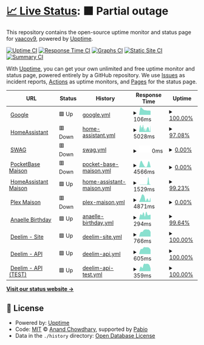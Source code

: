 # [📈 Live Status](https://yaacov9.github.io/upptime): <!--live status--> **🟧 Partial outage**

This repository contains the open-source uptime monitor and status page for [yaacov9](http://elbazyaacov.com/), powered by [Upptime](https://github.com/upptime/upptime).

[![Uptime CI](https://github.com/yaacov9/upptime/workflows/Uptime%20CI/badge.svg)](https://github.com/yaacov9/upptime/actions?query=workflow%3A%22Uptime+CI%22)
[![Response Time CI](https://github.com/yaacov9/upptime/workflows/Response%20Time%20CI/badge.svg)](https://github.com/yaacov9/upptime/actions?query=workflow%3A%22Response+Time+CI%22)
[![Graphs CI](https://github.com/yaacov9/upptime/workflows/Graphs%20CI/badge.svg)](https://github.com/yaacov9/upptime/actions?query=workflow%3A%22Graphs+CI%22)
[![Static Site CI](https://github.com/yaacov9/upptime/workflows/Static%20Site%20CI/badge.svg)](https://github.com/yaacov9/upptime/actions?query=workflow%3A%22Static+Site+CI%22)
[![Summary CI](https://github.com/yaacov9/upptime/workflows/Summary%20CI/badge.svg)](https://github.com/yaacov9/upptime/actions?query=workflow%3A%22Summary+CI%22)

With [Upptime](https://upptime.js.org), you can get your own unlimited and free uptime monitor and status page, powered entirely by a GitHub repository. We use [Issues](https://github.com/yaacov9/upptime/issues) as incident reports, [Actions](https://github.com/yaacov9/upptime/actions) as uptime monitors, and [Pages](https://yaacov9.github.io/upptime) for the status page.

<!--start: status pages-->
<!-- This summary is generated by Upptime (https://github.com/upptime/upptime) -->
<!-- Do not edit this manually, your changes will be overwritten -->
<!-- prettier-ignore -->
| URL | Status | History | Response Time | Uptime |
| --- | ------ | ------- | ------------- | ------ |
| <img alt="" src="https://icons.duckduckgo.com/ip3/www.google.com.ico" height="13"> [Google](https://www.google.com) | 🟩 Up | [google.yml](https://github.com/yaacov9/upptime/commits/HEAD/history/google.yml) | <details><summary><img alt="Response time graph" src="./graphs/google/response-time-week.png" height="20"> 106ms</summary><br><a href="https://yaacov9.github.io/upptime/history/google"><img alt="Response time 107" src="https://img.shields.io/endpoint?url=https%3A%2F%2Fraw.githubusercontent.com%2Fyaacov9%2Fupptime%2FHEAD%2Fapi%2Fgoogle%2Fresponse-time.json"></a><br><a href="https://yaacov9.github.io/upptime/history/google"><img alt="24-hour response time 84" src="https://img.shields.io/endpoint?url=https%3A%2F%2Fraw.githubusercontent.com%2Fyaacov9%2Fupptime%2FHEAD%2Fapi%2Fgoogle%2Fresponse-time-day.json"></a><br><a href="https://yaacov9.github.io/upptime/history/google"><img alt="7-day response time 106" src="https://img.shields.io/endpoint?url=https%3A%2F%2Fraw.githubusercontent.com%2Fyaacov9%2Fupptime%2FHEAD%2Fapi%2Fgoogle%2Fresponse-time-week.json"></a><br><a href="https://yaacov9.github.io/upptime/history/google"><img alt="30-day response time 103" src="https://img.shields.io/endpoint?url=https%3A%2F%2Fraw.githubusercontent.com%2Fyaacov9%2Fupptime%2FHEAD%2Fapi%2Fgoogle%2Fresponse-time-month.json"></a><br><a href="https://yaacov9.github.io/upptime/history/google"><img alt="1-year response time 107" src="https://img.shields.io/endpoint?url=https%3A%2F%2Fraw.githubusercontent.com%2Fyaacov9%2Fupptime%2FHEAD%2Fapi%2Fgoogle%2Fresponse-time-year.json"></a></details> | <details><summary><a href="https://yaacov9.github.io/upptime/history/google">100.00%</a></summary><a href="https://yaacov9.github.io/upptime/history/google"><img alt="All-time uptime 100.00%" src="https://img.shields.io/endpoint?url=https%3A%2F%2Fraw.githubusercontent.com%2Fyaacov9%2Fupptime%2FHEAD%2Fapi%2Fgoogle%2Fuptime.json"></a><br><a href="https://yaacov9.github.io/upptime/history/google"><img alt="24-hour uptime 100.00%" src="https://img.shields.io/endpoint?url=https%3A%2F%2Fraw.githubusercontent.com%2Fyaacov9%2Fupptime%2FHEAD%2Fapi%2Fgoogle%2Fuptime-day.json"></a><br><a href="https://yaacov9.github.io/upptime/history/google"><img alt="7-day uptime 100.00%" src="https://img.shields.io/endpoint?url=https%3A%2F%2Fraw.githubusercontent.com%2Fyaacov9%2Fupptime%2FHEAD%2Fapi%2Fgoogle%2Fuptime-week.json"></a><br><a href="https://yaacov9.github.io/upptime/history/google"><img alt="30-day uptime 100.00%" src="https://img.shields.io/endpoint?url=https%3A%2F%2Fraw.githubusercontent.com%2Fyaacov9%2Fupptime%2FHEAD%2Fapi%2Fgoogle%2Fuptime-month.json"></a><br><a href="https://yaacov9.github.io/upptime/history/google"><img alt="1-year uptime 100.00%" src="https://img.shields.io/endpoint?url=https%3A%2F%2Fraw.githubusercontent.com%2Fyaacov9%2Fupptime%2FHEAD%2Fapi%2Fgoogle%2Fuptime-year.json"></a></details>
| <img alt="" src="https://icons.duckduckgo.com/ip3/homeassistant.maav.duckdns.org.ico" height="13"> [HomeAssistant](https://homeassistant.maav.duckdns.org) | 🟥 Down | [home-assistant.yml](https://github.com/yaacov9/upptime/commits/HEAD/history/home-assistant.yml) | <details><summary><img alt="Response time graph" src="./graphs/home-assistant/response-time-week.png" height="20"> 5028ms</summary><br><a href="https://yaacov9.github.io/upptime/history/home-assistant"><img alt="Response time 3907" src="https://img.shields.io/endpoint?url=https%3A%2F%2Fraw.githubusercontent.com%2Fyaacov9%2Fupptime%2FHEAD%2Fapi%2Fhome-assistant%2Fresponse-time.json"></a><br><a href="https://yaacov9.github.io/upptime/history/home-assistant"><img alt="24-hour response time 4966" src="https://img.shields.io/endpoint?url=https%3A%2F%2Fraw.githubusercontent.com%2Fyaacov9%2Fupptime%2FHEAD%2Fapi%2Fhome-assistant%2Fresponse-time-day.json"></a><br><a href="https://yaacov9.github.io/upptime/history/home-assistant"><img alt="7-day response time 5028" src="https://img.shields.io/endpoint?url=https%3A%2F%2Fraw.githubusercontent.com%2Fyaacov9%2Fupptime%2FHEAD%2Fapi%2Fhome-assistant%2Fresponse-time-week.json"></a><br><a href="https://yaacov9.github.io/upptime/history/home-assistant"><img alt="30-day response time 4023" src="https://img.shields.io/endpoint?url=https%3A%2F%2Fraw.githubusercontent.com%2Fyaacov9%2Fupptime%2FHEAD%2Fapi%2Fhome-assistant%2Fresponse-time-month.json"></a><br><a href="https://yaacov9.github.io/upptime/history/home-assistant"><img alt="1-year response time 3907" src="https://img.shields.io/endpoint?url=https%3A%2F%2Fraw.githubusercontent.com%2Fyaacov9%2Fupptime%2FHEAD%2Fapi%2Fhome-assistant%2Fresponse-time-year.json"></a></details> | <details><summary><a href="https://yaacov9.github.io/upptime/history/home-assistant">97.08%</a></summary><a href="https://yaacov9.github.io/upptime/history/home-assistant"><img alt="All-time uptime 98.39%" src="https://img.shields.io/endpoint?url=https%3A%2F%2Fraw.githubusercontent.com%2Fyaacov9%2Fupptime%2FHEAD%2Fapi%2Fhome-assistant%2Fuptime.json"></a><br><a href="https://yaacov9.github.io/upptime/history/home-assistant"><img alt="24-hour uptime 85.17%" src="https://img.shields.io/endpoint?url=https%3A%2F%2Fraw.githubusercontent.com%2Fyaacov9%2Fupptime%2FHEAD%2Fapi%2Fhome-assistant%2Fuptime-day.json"></a><br><a href="https://yaacov9.github.io/upptime/history/home-assistant"><img alt="7-day uptime 97.08%" src="https://img.shields.io/endpoint?url=https%3A%2F%2Fraw.githubusercontent.com%2Fyaacov9%2Fupptime%2FHEAD%2Fapi%2Fhome-assistant%2Fuptime-week.json"></a><br><a href="https://yaacov9.github.io/upptime/history/home-assistant"><img alt="30-day uptime 97.84%" src="https://img.shields.io/endpoint?url=https%3A%2F%2Fraw.githubusercontent.com%2Fyaacov9%2Fupptime%2FHEAD%2Fapi%2Fhome-assistant%2Fuptime-month.json"></a><br><a href="https://yaacov9.github.io/upptime/history/home-assistant"><img alt="1-year uptime 98.39%" src="https://img.shields.io/endpoint?url=https%3A%2F%2Fraw.githubusercontent.com%2Fyaacov9%2Fupptime%2FHEAD%2Fapi%2Fhome-assistant%2Fuptime-year.json"></a></details>
| <img alt="" src="https://icons.duckduckgo.com/ip3/maav.duckdns.org.ico" height="13"> [SWAG](https://maav.duckdns.org) | 🟥 Down | [swag.yml](https://github.com/yaacov9/upptime/commits/HEAD/history/swag.yml) | <details><summary><img alt="Response time graph" src="./graphs/swag/response-time-week.png" height="20"> 0ms</summary><br><a href="https://yaacov9.github.io/upptime/history/swag"><img alt="Response time 0" src="https://img.shields.io/endpoint?url=https%3A%2F%2Fraw.githubusercontent.com%2Fyaacov9%2Fupptime%2FHEAD%2Fapi%2Fswag%2Fresponse-time.json"></a><br><a href="https://yaacov9.github.io/upptime/history/swag"><img alt="24-hour response time 0" src="https://img.shields.io/endpoint?url=https%3A%2F%2Fraw.githubusercontent.com%2Fyaacov9%2Fupptime%2FHEAD%2Fapi%2Fswag%2Fresponse-time-day.json"></a><br><a href="https://yaacov9.github.io/upptime/history/swag"><img alt="7-day response time 0" src="https://img.shields.io/endpoint?url=https%3A%2F%2Fraw.githubusercontent.com%2Fyaacov9%2Fupptime%2FHEAD%2Fapi%2Fswag%2Fresponse-time-week.json"></a><br><a href="https://yaacov9.github.io/upptime/history/swag"><img alt="30-day response time 0" src="https://img.shields.io/endpoint?url=https%3A%2F%2Fraw.githubusercontent.com%2Fyaacov9%2Fupptime%2FHEAD%2Fapi%2Fswag%2Fresponse-time-month.json"></a><br><a href="https://yaacov9.github.io/upptime/history/swag"><img alt="1-year response time 0" src="https://img.shields.io/endpoint?url=https%3A%2F%2Fraw.githubusercontent.com%2Fyaacov9%2Fupptime%2FHEAD%2Fapi%2Fswag%2Fresponse-time-year.json"></a></details> | <details><summary><a href="https://yaacov9.github.io/upptime/history/swag">0.00%</a></summary><a href="https://yaacov9.github.io/upptime/history/swag"><img alt="All-time uptime 0.00%" src="https://img.shields.io/endpoint?url=https%3A%2F%2Fraw.githubusercontent.com%2Fyaacov9%2Fupptime%2FHEAD%2Fapi%2Fswag%2Fuptime.json"></a><br><a href="https://yaacov9.github.io/upptime/history/swag"><img alt="24-hour uptime 0.00%" src="https://img.shields.io/endpoint?url=https%3A%2F%2Fraw.githubusercontent.com%2Fyaacov9%2Fupptime%2FHEAD%2Fapi%2Fswag%2Fuptime-day.json"></a><br><a href="https://yaacov9.github.io/upptime/history/swag"><img alt="7-day uptime 0.00%" src="https://img.shields.io/endpoint?url=https%3A%2F%2Fraw.githubusercontent.com%2Fyaacov9%2Fupptime%2FHEAD%2Fapi%2Fswag%2Fuptime-week.json"></a><br><a href="https://yaacov9.github.io/upptime/history/swag"><img alt="30-day uptime 0.00%" src="https://img.shields.io/endpoint?url=https%3A%2F%2Fraw.githubusercontent.com%2Fyaacov9%2Fupptime%2FHEAD%2Fapi%2Fswag%2Fuptime-month.json"></a><br><a href="https://yaacov9.github.io/upptime/history/swag"><img alt="1-year uptime 0.00%" src="https://img.shields.io/endpoint?url=https%3A%2F%2Fraw.githubusercontent.com%2Fyaacov9%2Fupptime%2FHEAD%2Fapi%2Fswag%2Fuptime-year.json"></a></details>
| <img alt="" src="https://icons.duckduckgo.com/ip3/pkbase.maav.duckdns.org.ico" height="13"> [PocketBase Maison](https://pkbase.maav.duckdns.org) | 🟥 Down | [pocket-base-maison.yml](https://github.com/yaacov9/upptime/commits/HEAD/history/pocket-base-maison.yml) | <details><summary><img alt="Response time graph" src="./graphs/pocket-base-maison/response-time-week.png" height="20"> 4566ms</summary><br><a href="https://yaacov9.github.io/upptime/history/pocket-base-maison"><img alt="Response time 2846" src="https://img.shields.io/endpoint?url=https%3A%2F%2Fraw.githubusercontent.com%2Fyaacov9%2Fupptime%2FHEAD%2Fapi%2Fpocket-base-maison%2Fresponse-time.json"></a><br><a href="https://yaacov9.github.io/upptime/history/pocket-base-maison"><img alt="24-hour response time 0" src="https://img.shields.io/endpoint?url=https%3A%2F%2Fraw.githubusercontent.com%2Fyaacov9%2Fupptime%2FHEAD%2Fapi%2Fpocket-base-maison%2Fresponse-time-day.json"></a><br><a href="https://yaacov9.github.io/upptime/history/pocket-base-maison"><img alt="7-day response time 4566" src="https://img.shields.io/endpoint?url=https%3A%2F%2Fraw.githubusercontent.com%2Fyaacov9%2Fupptime%2FHEAD%2Fapi%2Fpocket-base-maison%2Fresponse-time-week.json"></a><br><a href="https://yaacov9.github.io/upptime/history/pocket-base-maison"><img alt="30-day response time 2948" src="https://img.shields.io/endpoint?url=https%3A%2F%2Fraw.githubusercontent.com%2Fyaacov9%2Fupptime%2FHEAD%2Fapi%2Fpocket-base-maison%2Fresponse-time-month.json"></a><br><a href="https://yaacov9.github.io/upptime/history/pocket-base-maison"><img alt="1-year response time 2846" src="https://img.shields.io/endpoint?url=https%3A%2F%2Fraw.githubusercontent.com%2Fyaacov9%2Fupptime%2FHEAD%2Fapi%2Fpocket-base-maison%2Fresponse-time-year.json"></a></details> | <details><summary><a href="https://yaacov9.github.io/upptime/history/pocket-base-maison">0.00%</a></summary><a href="https://yaacov9.github.io/upptime/history/pocket-base-maison"><img alt="All-time uptime 0.00%" src="https://img.shields.io/endpoint?url=https%3A%2F%2Fraw.githubusercontent.com%2Fyaacov9%2Fupptime%2FHEAD%2Fapi%2Fpocket-base-maison%2Fuptime.json"></a><br><a href="https://yaacov9.github.io/upptime/history/pocket-base-maison"><img alt="24-hour uptime 0.00%" src="https://img.shields.io/endpoint?url=https%3A%2F%2Fraw.githubusercontent.com%2Fyaacov9%2Fupptime%2FHEAD%2Fapi%2Fpocket-base-maison%2Fuptime-day.json"></a><br><a href="https://yaacov9.github.io/upptime/history/pocket-base-maison"><img alt="7-day uptime 0.00%" src="https://img.shields.io/endpoint?url=https%3A%2F%2Fraw.githubusercontent.com%2Fyaacov9%2Fupptime%2FHEAD%2Fapi%2Fpocket-base-maison%2Fuptime-week.json"></a><br><a href="https://yaacov9.github.io/upptime/history/pocket-base-maison"><img alt="30-day uptime 0.00%" src="https://img.shields.io/endpoint?url=https%3A%2F%2Fraw.githubusercontent.com%2Fyaacov9%2Fupptime%2FHEAD%2Fapi%2Fpocket-base-maison%2Fuptime-month.json"></a><br><a href="https://yaacov9.github.io/upptime/history/pocket-base-maison"><img alt="1-year uptime 0.00%" src="https://img.shields.io/endpoint?url=https%3A%2F%2Fraw.githubusercontent.com%2Fyaacov9%2Fupptime%2FHEAD%2Fapi%2Fpocket-base-maison%2Fuptime-year.json"></a></details>
| <img alt="" src="https://icons.duckduckgo.com/ip3/homeassistant.maav.duckdns.org.ico" height="13"> [HomeAssistant Maison](https://HomeAssistant.maav.duckdns.org) | 🟩 Up | [home-assistant-maison.yml](https://github.com/yaacov9/upptime/commits/HEAD/history/home-assistant-maison.yml) | <details><summary><img alt="Response time graph" src="./graphs/home-assistant-maison/response-time-week.png" height="20"> 1529ms</summary><br><a href="https://yaacov9.github.io/upptime/history/home-assistant-maison"><img alt="Response time 885" src="https://img.shields.io/endpoint?url=https%3A%2F%2Fraw.githubusercontent.com%2Fyaacov9%2Fupptime%2FHEAD%2Fapi%2Fhome-assistant-maison%2Fresponse-time.json"></a><br><a href="https://yaacov9.github.io/upptime/history/home-assistant-maison"><img alt="24-hour response time 3871" src="https://img.shields.io/endpoint?url=https%3A%2F%2Fraw.githubusercontent.com%2Fyaacov9%2Fupptime%2FHEAD%2Fapi%2Fhome-assistant-maison%2Fresponse-time-day.json"></a><br><a href="https://yaacov9.github.io/upptime/history/home-assistant-maison"><img alt="7-day response time 1529" src="https://img.shields.io/endpoint?url=https%3A%2F%2Fraw.githubusercontent.com%2Fyaacov9%2Fupptime%2FHEAD%2Fapi%2Fhome-assistant-maison%2Fresponse-time-week.json"></a><br><a href="https://yaacov9.github.io/upptime/history/home-assistant-maison"><img alt="30-day response time 556" src="https://img.shields.io/endpoint?url=https%3A%2F%2Fraw.githubusercontent.com%2Fyaacov9%2Fupptime%2FHEAD%2Fapi%2Fhome-assistant-maison%2Fresponse-time-month.json"></a><br><a href="https://yaacov9.github.io/upptime/history/home-assistant-maison"><img alt="1-year response time 885" src="https://img.shields.io/endpoint?url=https%3A%2F%2Fraw.githubusercontent.com%2Fyaacov9%2Fupptime%2FHEAD%2Fapi%2Fhome-assistant-maison%2Fresponse-time-year.json"></a></details> | <details><summary><a href="https://yaacov9.github.io/upptime/history/home-assistant-maison">99.23%</a></summary><a href="https://yaacov9.github.io/upptime/history/home-assistant-maison"><img alt="All-time uptime 99.05%" src="https://img.shields.io/endpoint?url=https%3A%2F%2Fraw.githubusercontent.com%2Fyaacov9%2Fupptime%2FHEAD%2Fapi%2Fhome-assistant-maison%2Fuptime.json"></a><br><a href="https://yaacov9.github.io/upptime/history/home-assistant-maison"><img alt="24-hour uptime 97.22%" src="https://img.shields.io/endpoint?url=https%3A%2F%2Fraw.githubusercontent.com%2Fyaacov9%2Fupptime%2FHEAD%2Fapi%2Fhome-assistant-maison%2Fuptime-day.json"></a><br><a href="https://yaacov9.github.io/upptime/history/home-assistant-maison"><img alt="7-day uptime 99.23%" src="https://img.shields.io/endpoint?url=https%3A%2F%2Fraw.githubusercontent.com%2Fyaacov9%2Fupptime%2FHEAD%2Fapi%2Fhome-assistant-maison%2Fuptime-week.json"></a><br><a href="https://yaacov9.github.io/upptime/history/home-assistant-maison"><img alt="30-day uptime 98.52%" src="https://img.shields.io/endpoint?url=https%3A%2F%2Fraw.githubusercontent.com%2Fyaacov9%2Fupptime%2FHEAD%2Fapi%2Fhome-assistant-maison%2Fuptime-month.json"></a><br><a href="https://yaacov9.github.io/upptime/history/home-assistant-maison"><img alt="1-year uptime 99.05%" src="https://img.shields.io/endpoint?url=https%3A%2F%2Fraw.githubusercontent.com%2Fyaacov9%2Fupptime%2FHEAD%2Fapi%2Fhome-assistant-maison%2Fuptime-year.json"></a></details>
| <img alt="" src="https://icons.duckduckgo.com/ip3/plex.maav.duckdns.org.ico" height="13"> [Plex Maison](https://Plex.maav.duckdns.org) | 🟥 Down | [plex-maison.yml](https://github.com/yaacov9/upptime/commits/HEAD/history/plex-maison.yml) | <details><summary><img alt="Response time graph" src="./graphs/plex-maison/response-time-week.png" height="20"> 4871ms</summary><br><a href="https://yaacov9.github.io/upptime/history/plex-maison"><img alt="Response time 3296" src="https://img.shields.io/endpoint?url=https%3A%2F%2Fraw.githubusercontent.com%2Fyaacov9%2Fupptime%2FHEAD%2Fapi%2Fplex-maison%2Fresponse-time.json"></a><br><a href="https://yaacov9.github.io/upptime/history/plex-maison"><img alt="24-hour response time 5521" src="https://img.shields.io/endpoint?url=https%3A%2F%2Fraw.githubusercontent.com%2Fyaacov9%2Fupptime%2FHEAD%2Fapi%2Fplex-maison%2Fresponse-time-day.json"></a><br><a href="https://yaacov9.github.io/upptime/history/plex-maison"><img alt="7-day response time 4871" src="https://img.shields.io/endpoint?url=https%3A%2F%2Fraw.githubusercontent.com%2Fyaacov9%2Fupptime%2FHEAD%2Fapi%2Fplex-maison%2Fresponse-time-week.json"></a><br><a href="https://yaacov9.github.io/upptime/history/plex-maison"><img alt="30-day response time 3240" src="https://img.shields.io/endpoint?url=https%3A%2F%2Fraw.githubusercontent.com%2Fyaacov9%2Fupptime%2FHEAD%2Fapi%2Fplex-maison%2Fresponse-time-month.json"></a><br><a href="https://yaacov9.github.io/upptime/history/plex-maison"><img alt="1-year response time 3296" src="https://img.shields.io/endpoint?url=https%3A%2F%2Fraw.githubusercontent.com%2Fyaacov9%2Fupptime%2FHEAD%2Fapi%2Fplex-maison%2Fresponse-time-year.json"></a></details> | <details><summary><a href="https://yaacov9.github.io/upptime/history/plex-maison">0.00%</a></summary><a href="https://yaacov9.github.io/upptime/history/plex-maison"><img alt="All-time uptime 0.00%" src="https://img.shields.io/endpoint?url=https%3A%2F%2Fraw.githubusercontent.com%2Fyaacov9%2Fupptime%2FHEAD%2Fapi%2Fplex-maison%2Fuptime.json"></a><br><a href="https://yaacov9.github.io/upptime/history/plex-maison"><img alt="24-hour uptime 0.00%" src="https://img.shields.io/endpoint?url=https%3A%2F%2Fraw.githubusercontent.com%2Fyaacov9%2Fupptime%2FHEAD%2Fapi%2Fplex-maison%2Fuptime-day.json"></a><br><a href="https://yaacov9.github.io/upptime/history/plex-maison"><img alt="7-day uptime 0.00%" src="https://img.shields.io/endpoint?url=https%3A%2F%2Fraw.githubusercontent.com%2Fyaacov9%2Fupptime%2FHEAD%2Fapi%2Fplex-maison%2Fuptime-week.json"></a><br><a href="https://yaacov9.github.io/upptime/history/plex-maison"><img alt="30-day uptime 0.00%" src="https://img.shields.io/endpoint?url=https%3A%2F%2Fraw.githubusercontent.com%2Fyaacov9%2Fupptime%2FHEAD%2Fapi%2Fplex-maison%2Fuptime-month.json"></a><br><a href="https://yaacov9.github.io/upptime/history/plex-maison"><img alt="1-year uptime 0.00%" src="https://img.shields.io/endpoint?url=https%3A%2F%2Fraw.githubusercontent.com%2Fyaacov9%2Fupptime%2FHEAD%2Fapi%2Fplex-maison%2Fuptime-year.json"></a></details>
| <img alt="" src="https://icons.duckduckgo.com/ip3/anaellebirthday.com.ico" height="13"> [Anaelle Birthday](https://AnaelleBirthday.com) | 🟩 Up | [anaelle-birthday.yml](https://github.com/yaacov9/upptime/commits/HEAD/history/anaelle-birthday.yml) | <details><summary><img alt="Response time graph" src="./graphs/anaelle-birthday/response-time-week.png" height="20"> 294ms</summary><br><a href="https://yaacov9.github.io/upptime/history/anaelle-birthday"><img alt="Response time 300" src="https://img.shields.io/endpoint?url=https%3A%2F%2Fraw.githubusercontent.com%2Fyaacov9%2Fupptime%2FHEAD%2Fapi%2Fanaelle-birthday%2Fresponse-time.json"></a><br><a href="https://yaacov9.github.io/upptime/history/anaelle-birthday"><img alt="24-hour response time 277" src="https://img.shields.io/endpoint?url=https%3A%2F%2Fraw.githubusercontent.com%2Fyaacov9%2Fupptime%2FHEAD%2Fapi%2Fanaelle-birthday%2Fresponse-time-day.json"></a><br><a href="https://yaacov9.github.io/upptime/history/anaelle-birthday"><img alt="7-day response time 294" src="https://img.shields.io/endpoint?url=https%3A%2F%2Fraw.githubusercontent.com%2Fyaacov9%2Fupptime%2FHEAD%2Fapi%2Fanaelle-birthday%2Fresponse-time-week.json"></a><br><a href="https://yaacov9.github.io/upptime/history/anaelle-birthday"><img alt="30-day response time 301" src="https://img.shields.io/endpoint?url=https%3A%2F%2Fraw.githubusercontent.com%2Fyaacov9%2Fupptime%2FHEAD%2Fapi%2Fanaelle-birthday%2Fresponse-time-month.json"></a><br><a href="https://yaacov9.github.io/upptime/history/anaelle-birthday"><img alt="1-year response time 300" src="https://img.shields.io/endpoint?url=https%3A%2F%2Fraw.githubusercontent.com%2Fyaacov9%2Fupptime%2FHEAD%2Fapi%2Fanaelle-birthday%2Fresponse-time-year.json"></a></details> | <details><summary><a href="https://yaacov9.github.io/upptime/history/anaelle-birthday">99.64%</a></summary><a href="https://yaacov9.github.io/upptime/history/anaelle-birthday"><img alt="All-time uptime 99.96%" src="https://img.shields.io/endpoint?url=https%3A%2F%2Fraw.githubusercontent.com%2Fyaacov9%2Fupptime%2FHEAD%2Fapi%2Fanaelle-birthday%2Fuptime.json"></a><br><a href="https://yaacov9.github.io/upptime/history/anaelle-birthday"><img alt="24-hour uptime 100.00%" src="https://img.shields.io/endpoint?url=https%3A%2F%2Fraw.githubusercontent.com%2Fyaacov9%2Fupptime%2FHEAD%2Fapi%2Fanaelle-birthday%2Fuptime-day.json"></a><br><a href="https://yaacov9.github.io/upptime/history/anaelle-birthday"><img alt="7-day uptime 99.64%" src="https://img.shields.io/endpoint?url=https%3A%2F%2Fraw.githubusercontent.com%2Fyaacov9%2Fupptime%2FHEAD%2Fapi%2Fanaelle-birthday%2Fuptime-week.json"></a><br><a href="https://yaacov9.github.io/upptime/history/anaelle-birthday"><img alt="30-day uptime 99.92%" src="https://img.shields.io/endpoint?url=https%3A%2F%2Fraw.githubusercontent.com%2Fyaacov9%2Fupptime%2FHEAD%2Fapi%2Fanaelle-birthday%2Fuptime-month.json"></a><br><a href="https://yaacov9.github.io/upptime/history/anaelle-birthday"><img alt="1-year uptime 99.96%" src="https://img.shields.io/endpoint?url=https%3A%2F%2Fraw.githubusercontent.com%2Fyaacov9%2Fupptime%2FHEAD%2Fapi%2Fanaelle-birthday%2Fuptime-year.json"></a></details>
| <img alt="" src="https://icons.duckduckgo.com/ip3/deelim.com.ico" height="13"> [Deelim - Site](https://deelim.com) | 🟩 Up | [deelim-site.yml](https://github.com/yaacov9/upptime/commits/HEAD/history/deelim-site.yml) | <details><summary><img alt="Response time graph" src="./graphs/deelim-site/response-time-week.png" height="20"> 766ms</summary><br><a href="https://yaacov9.github.io/upptime/history/deelim-site"><img alt="Response time 840" src="https://img.shields.io/endpoint?url=https%3A%2F%2Fraw.githubusercontent.com%2Fyaacov9%2Fupptime%2FHEAD%2Fapi%2Fdeelim-site%2Fresponse-time.json"></a><br><a href="https://yaacov9.github.io/upptime/history/deelim-site"><img alt="24-hour response time 605" src="https://img.shields.io/endpoint?url=https%3A%2F%2Fraw.githubusercontent.com%2Fyaacov9%2Fupptime%2FHEAD%2Fapi%2Fdeelim-site%2Fresponse-time-day.json"></a><br><a href="https://yaacov9.github.io/upptime/history/deelim-site"><img alt="7-day response time 766" src="https://img.shields.io/endpoint?url=https%3A%2F%2Fraw.githubusercontent.com%2Fyaacov9%2Fupptime%2FHEAD%2Fapi%2Fdeelim-site%2Fresponse-time-week.json"></a><br><a href="https://yaacov9.github.io/upptime/history/deelim-site"><img alt="30-day response time 857" src="https://img.shields.io/endpoint?url=https%3A%2F%2Fraw.githubusercontent.com%2Fyaacov9%2Fupptime%2FHEAD%2Fapi%2Fdeelim-site%2Fresponse-time-month.json"></a><br><a href="https://yaacov9.github.io/upptime/history/deelim-site"><img alt="1-year response time 840" src="https://img.shields.io/endpoint?url=https%3A%2F%2Fraw.githubusercontent.com%2Fyaacov9%2Fupptime%2FHEAD%2Fapi%2Fdeelim-site%2Fresponse-time-year.json"></a></details> | <details><summary><a href="https://yaacov9.github.io/upptime/history/deelim-site">100.00%</a></summary><a href="https://yaacov9.github.io/upptime/history/deelim-site"><img alt="All-time uptime 99.81%" src="https://img.shields.io/endpoint?url=https%3A%2F%2Fraw.githubusercontent.com%2Fyaacov9%2Fupptime%2FHEAD%2Fapi%2Fdeelim-site%2Fuptime.json"></a><br><a href="https://yaacov9.github.io/upptime/history/deelim-site"><img alt="24-hour uptime 100.00%" src="https://img.shields.io/endpoint?url=https%3A%2F%2Fraw.githubusercontent.com%2Fyaacov9%2Fupptime%2FHEAD%2Fapi%2Fdeelim-site%2Fuptime-day.json"></a><br><a href="https://yaacov9.github.io/upptime/history/deelim-site"><img alt="7-day uptime 100.00%" src="https://img.shields.io/endpoint?url=https%3A%2F%2Fraw.githubusercontent.com%2Fyaacov9%2Fupptime%2FHEAD%2Fapi%2Fdeelim-site%2Fuptime-week.json"></a><br><a href="https://yaacov9.github.io/upptime/history/deelim-site"><img alt="30-day uptime 99.68%" src="https://img.shields.io/endpoint?url=https%3A%2F%2Fraw.githubusercontent.com%2Fyaacov9%2Fupptime%2FHEAD%2Fapi%2Fdeelim-site%2Fuptime-month.json"></a><br><a href="https://yaacov9.github.io/upptime/history/deelim-site"><img alt="1-year uptime 99.81%" src="https://img.shields.io/endpoint?url=https%3A%2F%2Fraw.githubusercontent.com%2Fyaacov9%2Fupptime%2FHEAD%2Fapi%2Fdeelim-site%2Fuptime-year.json"></a></details>
| <img alt="" src="https://icons.duckduckgo.com/ip3/api.deelim.com.ico" height="13"> [Deelim - API](https://api.deelim.com) | 🟩 Up | [deelim-api.yml](https://github.com/yaacov9/upptime/commits/HEAD/history/deelim-api.yml) | <details><summary><img alt="Response time graph" src="./graphs/deelim-api/response-time-week.png" height="20"> 605ms</summary><br><a href="https://yaacov9.github.io/upptime/history/deelim-api"><img alt="Response time 599" src="https://img.shields.io/endpoint?url=https%3A%2F%2Fraw.githubusercontent.com%2Fyaacov9%2Fupptime%2FHEAD%2Fapi%2Fdeelim-api%2Fresponse-time.json"></a><br><a href="https://yaacov9.github.io/upptime/history/deelim-api"><img alt="24-hour response time 438" src="https://img.shields.io/endpoint?url=https%3A%2F%2Fraw.githubusercontent.com%2Fyaacov9%2Fupptime%2FHEAD%2Fapi%2Fdeelim-api%2Fresponse-time-day.json"></a><br><a href="https://yaacov9.github.io/upptime/history/deelim-api"><img alt="7-day response time 605" src="https://img.shields.io/endpoint?url=https%3A%2F%2Fraw.githubusercontent.com%2Fyaacov9%2Fupptime%2FHEAD%2Fapi%2Fdeelim-api%2Fresponse-time-week.json"></a><br><a href="https://yaacov9.github.io/upptime/history/deelim-api"><img alt="30-day response time 649" src="https://img.shields.io/endpoint?url=https%3A%2F%2Fraw.githubusercontent.com%2Fyaacov9%2Fupptime%2FHEAD%2Fapi%2Fdeelim-api%2Fresponse-time-month.json"></a><br><a href="https://yaacov9.github.io/upptime/history/deelim-api"><img alt="1-year response time 599" src="https://img.shields.io/endpoint?url=https%3A%2F%2Fraw.githubusercontent.com%2Fyaacov9%2Fupptime%2FHEAD%2Fapi%2Fdeelim-api%2Fresponse-time-year.json"></a></details> | <details><summary><a href="https://yaacov9.github.io/upptime/history/deelim-api">100.00%</a></summary><a href="https://yaacov9.github.io/upptime/history/deelim-api"><img alt="All-time uptime 99.96%" src="https://img.shields.io/endpoint?url=https%3A%2F%2Fraw.githubusercontent.com%2Fyaacov9%2Fupptime%2FHEAD%2Fapi%2Fdeelim-api%2Fuptime.json"></a><br><a href="https://yaacov9.github.io/upptime/history/deelim-api"><img alt="24-hour uptime 100.00%" src="https://img.shields.io/endpoint?url=https%3A%2F%2Fraw.githubusercontent.com%2Fyaacov9%2Fupptime%2FHEAD%2Fapi%2Fdeelim-api%2Fuptime-day.json"></a><br><a href="https://yaacov9.github.io/upptime/history/deelim-api"><img alt="7-day uptime 100.00%" src="https://img.shields.io/endpoint?url=https%3A%2F%2Fraw.githubusercontent.com%2Fyaacov9%2Fupptime%2FHEAD%2Fapi%2Fdeelim-api%2Fuptime-week.json"></a><br><a href="https://yaacov9.github.io/upptime/history/deelim-api"><img alt="30-day uptime 99.92%" src="https://img.shields.io/endpoint?url=https%3A%2F%2Fraw.githubusercontent.com%2Fyaacov9%2Fupptime%2FHEAD%2Fapi%2Fdeelim-api%2Fuptime-month.json"></a><br><a href="https://yaacov9.github.io/upptime/history/deelim-api"><img alt="1-year uptime 99.96%" src="https://img.shields.io/endpoint?url=https%3A%2F%2Fraw.githubusercontent.com%2Fyaacov9%2Fupptime%2FHEAD%2Fapi%2Fdeelim-api%2Fuptime-year.json"></a></details>
| <img alt="" src="https://icons.duckduckgo.com/ip3/api.test.deelim.com.ico" height="13"> [Deelim - API (TEST)](https://api.test.deelim.com) | 🟩 Up | [deelim-api-test.yml](https://github.com/yaacov9/upptime/commits/HEAD/history/deelim-api-test.yml) | <details><summary><img alt="Response time graph" src="./graphs/deelim-api-test/response-time-week.png" height="20"> 359ms</summary><br><a href="https://yaacov9.github.io/upptime/history/deelim-api-test"><img alt="Response time 407" src="https://img.shields.io/endpoint?url=https%3A%2F%2Fraw.githubusercontent.com%2Fyaacov9%2Fupptime%2FHEAD%2Fapi%2Fdeelim-api-test%2Fresponse-time.json"></a><br><a href="https://yaacov9.github.io/upptime/history/deelim-api-test"><img alt="24-hour response time 173" src="https://img.shields.io/endpoint?url=https%3A%2F%2Fraw.githubusercontent.com%2Fyaacov9%2Fupptime%2FHEAD%2Fapi%2Fdeelim-api-test%2Fresponse-time-day.json"></a><br><a href="https://yaacov9.github.io/upptime/history/deelim-api-test"><img alt="7-day response time 359" src="https://img.shields.io/endpoint?url=https%3A%2F%2Fraw.githubusercontent.com%2Fyaacov9%2Fupptime%2FHEAD%2Fapi%2Fdeelim-api-test%2Fresponse-time-week.json"></a><br><a href="https://yaacov9.github.io/upptime/history/deelim-api-test"><img alt="30-day response time 481" src="https://img.shields.io/endpoint?url=https%3A%2F%2Fraw.githubusercontent.com%2Fyaacov9%2Fupptime%2FHEAD%2Fapi%2Fdeelim-api-test%2Fresponse-time-month.json"></a><br><a href="https://yaacov9.github.io/upptime/history/deelim-api-test"><img alt="1-year response time 407" src="https://img.shields.io/endpoint?url=https%3A%2F%2Fraw.githubusercontent.com%2Fyaacov9%2Fupptime%2FHEAD%2Fapi%2Fdeelim-api-test%2Fresponse-time-year.json"></a></details> | <details><summary><a href="https://yaacov9.github.io/upptime/history/deelim-api-test">100.00%</a></summary><a href="https://yaacov9.github.io/upptime/history/deelim-api-test"><img alt="All-time uptime 99.83%" src="https://img.shields.io/endpoint?url=https%3A%2F%2Fraw.githubusercontent.com%2Fyaacov9%2Fupptime%2FHEAD%2Fapi%2Fdeelim-api-test%2Fuptime.json"></a><br><a href="https://yaacov9.github.io/upptime/history/deelim-api-test"><img alt="24-hour uptime 100.00%" src="https://img.shields.io/endpoint?url=https%3A%2F%2Fraw.githubusercontent.com%2Fyaacov9%2Fupptime%2FHEAD%2Fapi%2Fdeelim-api-test%2Fuptime-day.json"></a><br><a href="https://yaacov9.github.io/upptime/history/deelim-api-test"><img alt="7-day uptime 100.00%" src="https://img.shields.io/endpoint?url=https%3A%2F%2Fraw.githubusercontent.com%2Fyaacov9%2Fupptime%2FHEAD%2Fapi%2Fdeelim-api-test%2Fuptime-week.json"></a><br><a href="https://yaacov9.github.io/upptime/history/deelim-api-test"><img alt="30-day uptime 99.71%" src="https://img.shields.io/endpoint?url=https%3A%2F%2Fraw.githubusercontent.com%2Fyaacov9%2Fupptime%2FHEAD%2Fapi%2Fdeelim-api-test%2Fuptime-month.json"></a><br><a href="https://yaacov9.github.io/upptime/history/deelim-api-test"><img alt="1-year uptime 99.83%" src="https://img.shields.io/endpoint?url=https%3A%2F%2Fraw.githubusercontent.com%2Fyaacov9%2Fupptime%2FHEAD%2Fapi%2Fdeelim-api-test%2Fuptime-year.json"></a></details>

<!--end: status pages-->

[**Visit our status website →**](https://yaacov9.github.io/upptime)

## 📄 License

- Powered by: [Upptime](https://github.com/upptime/upptime)
- Code: [MIT](./LICENSE) © [Anand Chowdhary](https://anandchowdhary.com), supported by [Pabio](https://pabio.com)
- Data in the `./history` directory: [Open Database License](https://opendatacommons.org/licenses/odbl/1-0/)

